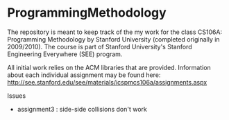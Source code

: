 ProgrammingMethodology
======================


The repository is meant to keep track of the my work for the class CS106A: Programming Methodology by Stanford University 
(completed originally in 2009/2010). The course is part of Stanford University's Stanford Engineering Everywhere (SEE) program.

All initial work relies on the ACM libraries that are provided.
Information about each individual assignment may be found here:
http://see.stanford.edu/see/materials/icspmcs106a/assignments.aspx



Issues
- assignment3 : side-side collisions don't work

